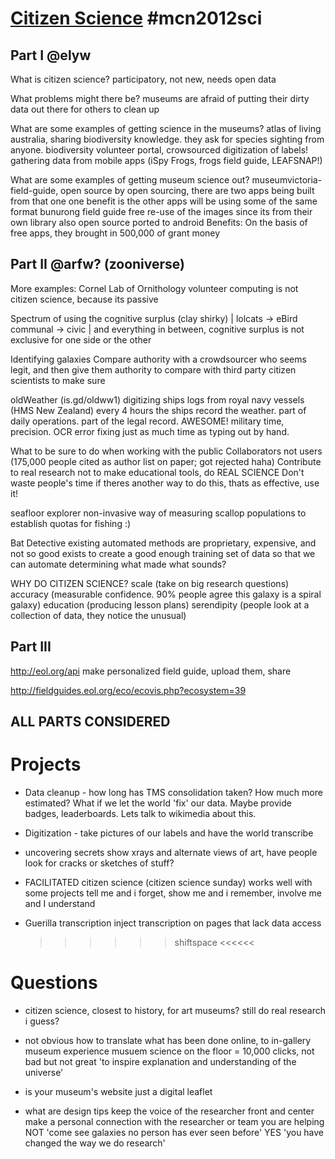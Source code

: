 [Citizen Science][] #mcn2012sci
=================

Part I @elyw
------

What is citizen science? 
  participatory, not new, needs open data

What problems might there be?
  museums are afraid of putting their dirty data out there for others to clean up

What are some examples of getting science in the museums?
  atlas of living australia, sharing biodiversity knowledge. they ask for species sighting from anyone.
  biodiversity volunteer portal, crowsourced digitization of labels!
  gathering data from mobile apps (iSpy Frogs, frogs field guide, LEAFSNAP!)

What are some examples of getting museum science out?
  museumvictoria-field-guide, open source
  	by open sourcing, there are two apps being built from that one
  		one benefit is the other apps will be using some of the same format
  	bunurong field guide
  		free re-use of the images since its from their own library
  		also open source
  		ported to android
  	Benefits:
  	  On the basis of free apps, they brought in 500,000 of grant money

Part II @arfw? (zooniverse)
-------

More examples:
	Cornel Lab of Ornithology
	volunteer computing is not citizen science, because its passive

Spectrum of using the cognitive surplus (clay shirky)
  | lolcats -> eBird
   communal -> civic |
  and everything in between, cognitive surplus is not exclusive for one side or the other

Identifying galaxies
	Compare authority with a crowdsourcer who seems legit, and then give them authority to compare with third party citizen scientists to make sure 

oldWeather (is.gd/oldww1)
	digitizing ships logs from royal navy vessels (HMS New Zealand)
	every 4 hours the ships record the weather. part of daily operations. part of the legal record. AWESOME!
	military time, precision. OCR error fixing just as much time as typing out by hand.

What to be sure to do when working with the public
	Collaborators not users
  		(175,000 people cited as author list on paper; got rejected haha)
  	Contribute to real research
  		not to make educational tools, do REAL SCIENCE
  	Don't waste people's time
  		if theres another way to do this, thats as effective, use it!

seafloor explorer
	non-invasive way of measuring scallop populations to establish quotas for fishing :)

Bat Detective
	existing automated methods are proprietary, expensive, and not so good
	exists to create a good enough training set of data so that we can automate determining what made what sounds?

WHY DO CITIZEN SCIENCE?
	scale (take on big research questions)
	accuracy (measurable confidence. 90% people agree this galaxy is a spiral galaxy)
	education (producing lesson plans)
	serendipity (people look at a collection of data, they notice the unusual)


Part III
--------
  http://eol.org/api
  	make personalized field guide, upload them, share

  http://fieldguides.eol.org/eco/ecovis.php?ecosystem=39

ALL PARTS CONSIDERED
--------------------

# Projects
  
  * Data cleanup - how long has TMS consolidation taken? How much more estimated? What if we let the world 'fix' our data. Maybe provide badges, leaderboards. Lets talk to wikimedia about this.

  * Digitization - take pictures of our labels and have the world transcribe

  * uncovering secrets
  	show xrays and alternate views of art, have people look for cracks or sketches of stuff?

  * FACILITATED citizen science (citizen science sunday) works well with some projects
    tell me and i forget, show me and i remember, involve me and I understand

  * Guerilla transcription
  	inject transcription on pages that lack data access
  	>>>>>> shiftspace <<<<<<

# Questions

  * citizen science, closest to history, for art museums? still do real research i guess?

  * not obvious how to translate what has been done online, to in-gallery museum experience
  	musuem science on the floor = 10,000 clicks, not bad but not great
  	'to inspire explanation and understanding of the universe'

  * is your museum's website just a digital leaflet

  * what are design tips
  	keep the voice of the researcher front and center
  	make a personal connection with the researcher or team you are helping
  	  NOT 'come see galaxies no person has ever seen before'
  	  YES 'you have changed the way we do research'

[Citizen Science]: http://www.mcn.edu/open-science-citizen-science-unleashing-power-community-collaboration-create-new-museum-science-mcn2